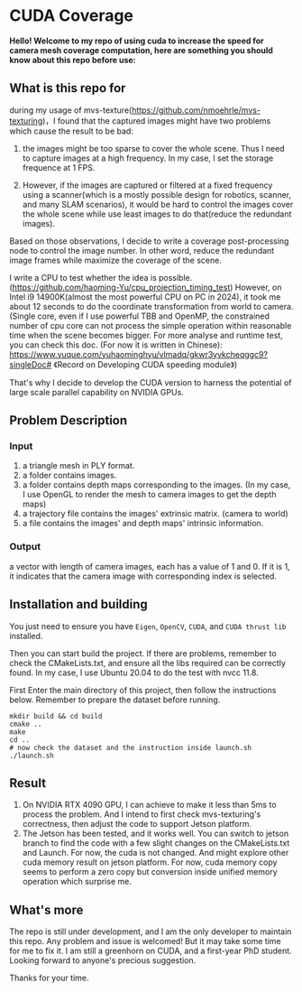 # CUDA Coverage 
**Hello! Welcome to my repo of using cuda to increase the speed for camera mesh coverage computation, here are something you should know about this repo before use:** 

## What is this repo for
during my usage of mvs-texture(https://github.com/nmoehrle/mvs-texturing)，I found that the captured images might have two problems which cause the result to be bad:

1. the images might be too sparse to cover the whole scene. Thus I need to capture images at a high frequency. In my case, I set the storage frequence at 1 FPS.

2. However, if the images are captured or filtered at a fixed frequency using a scanner(which is a mostly possible design for robotics, scanner, and many SLAM scenarios), it would be hard to control the images cover the whole scene while use least images to do that(reduce the redundant images).

Based on those observations, I decide to write a coverage post-processing node to control the image number. In other word, reduce the redundant image frames while maximize the coverage of the scene.

I write a CPU to test whether the idea is possible.(https://github.com/haoming-Yu/cpu_projection_timing_test) However, on Intel i9 14900K(almost the most powerful CPU on PC in 2024), it took me about 12 seconds to do the coordinate transformation from world to camera. (Single core, even if I use powerful TBB and OpenMP, the constrained number of cpu core can not process the simple operation within reasonable time when the scene becomes bigger. For more analyse and runtime test, you can check this doc. (For now it is written in Chinese): https://www.yuque.com/yuhaominghyu/vlmadq/gkwr3yvkcheqggc9?singleDoc# 《Record on Developing CUDA speeding module》)

That's why I decide to develop the CUDA version to harness the potential of large scale parallel capability on NVIDIA GPUs.

## Problem Description
### Input
1. a triangle mesh in PLY format.
2. a folder contains images.
3. a folder contains depth maps corresponding to the images. (In my case, I use OpenGL to render the mesh to camera images to get the depth maps)
4. a trajectory file contains the images' extrinsic matrix. (camera to world)
5. a file contains the images' and depth maps' intrinsic information.

### Output
a vector with length of camera images, each has a value of 1 and 0. If it is 1, it indicates that the camera image with corresponding index is selected.

## Installation and building
You just need to ensure you have `Eigen`, `OpenCV`, `CUDA`, and `CUDA thrust lib` installed.

Then you can start build the project. If there are problems, remember to check the CMakeLists.txt, and ensure all the libs required can be correctly found. In my case, I use Ubuntu 20.04 to do the test with nvcc 11.8.

First Enter the main directory of this project, then follow the instructions below. Remember to prepare the dataset before running.

```shell
mkdir build && cd build
cmake ..
make
cd ..
# now check the dataset and the instruction inside launch.sh
./launch.sh
```
## Result
1. On NVIDIA RTX 4090 GPU, I can achieve to make it less than 5ms to process the problem. And I intend to first check mvs-texturing's correctness, then adjust the code to support Jetson platform.
2. The Jetson has been tested, and it works well. You can switch to jetson branch to find the code with a few slight changes on the CMakeLists.txt and Launch. For now, the cuda is not changed. And might explore other cuda memory result on jetson platform. For now, cuda memory copy seems to perform a zero copy but conversion inside unified memory operation which surprise me.
## What's more
The repo is still under development, and I am the only developer to  maintain this repo. Any problem and issue is welcomed! But it may take some time for me to fix it. I am still a greenhorn on CUDA, and a first-year PhD student. Looking forward to anyone's precious suggestion.

Thanks for your time.